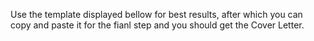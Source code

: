 
Use the template displayed bellow for best results, after which you can copy and paste it for the fianl step and you should get the Cover Letter. 

